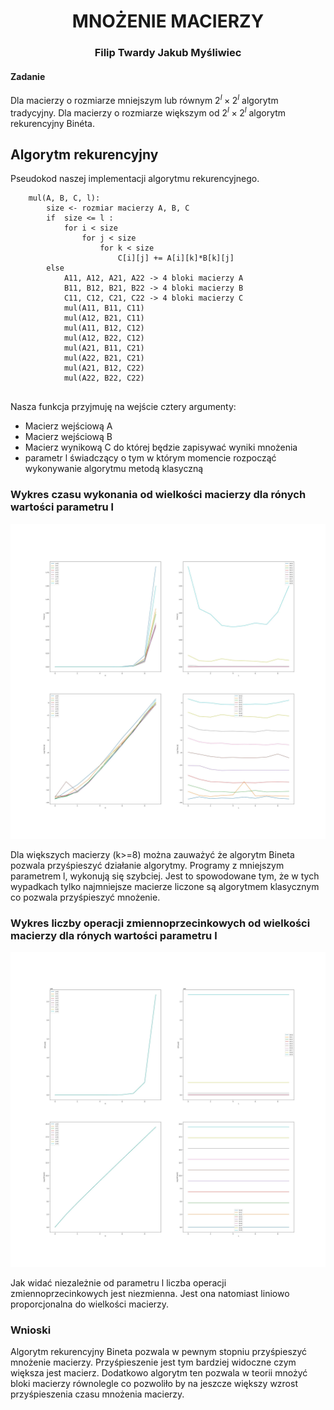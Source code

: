 <h1 align="center"> MNOŻENIE MACIERZY </h1>
 <h3 align="center">
 Filip Twardy 
 Jakub Myśliwiec
</h3>

#### Zadanie
Dla macierzy o rozmiarze mniejszym lub równym $2^l × 2^l$
algorytm tradycyjny. Dla macierzy o rozmiarze większym od
$2^l × 2^l$ algorytm rekurencyjny Binéta.

## Algorytm rekurencyjny

Pseudokod naszej implementacji algorytmu rekurencyjnego.

```
    mul(A, B, C, l):
        size <- rozmiar macierzy A, B, C
        if  size <= l :
            for i < size
                for j < size
                    for k < size
                        C[i][j] += A[i][k]*B[k][j]
        else 
            A11, A12, A21, A22 -> 4 bloki macierzy A
            B11, B12, B21, B22 -> 4 bloki macierzy B
            C11, C12, C21, C22 -> 4 bloki macierzy C
            mul(A11, B11, C11)
            mul(A12, B21, C11)
            mul(A11, B12, C12)
            mul(A12, B22, C12)
            mul(A21, B11, C21)
            mul(A22, B21, C21)
            mul(A21, B12, C22)
            mul(A22, B22, C22)      
        
```

Nasza funkcja przyjmuję na wejście cztery argumenty:
* Macierz wejściową A
* Macierz wejściową B
* Macierz wynikową C do której będzie zapisywać wyniki mnożenia
* parametr l świadczący o tym w którym momencie rozpocząć wykonywanie 
algorytmu metodą klasyczną


### Wykres czasu wykonania od wielkości macierzy dla rónych wartości parametru l

![image](time.jpg)

Dla większych macierzy (k>=8) można zauważyć że algorytm Bineta pozwala przyśpieszyć działanie algorytmy. Programy z mniejszym parametrem l, wykonują się szybciej. Jest to spowodowane tym, że w tych wypadkach tylko najmniejsze macierze liczone są algorytmem klasycznym co pozwala przyśpieszyć mnożenie.
### Wykres liczby operacji zmiennoprzecinkowych od wielkości macierzy dla rónych wartości parametru l

![image](op.jpg)

Jak widać niezależnie od parametru l liczba operacji zmiennoprzecinkowych jest niezmienna. Jest ona natomiast liniowo proporcjonalna do wielkości macierzy.

### Wnioski

Algorytm rekurencyjny Bineta pozwala w pewnym stopniu przyśpieszyć mnożenie macierzy. Przyśpieszenie jest tym bardziej widoczne czym większa jest macierz. Dodatkowo algorytm ten pozwala w teorii mnożyć bloki macierzy równolegle co pozwoliło by na jeszcze większy wzrost przyśpieszenia czasu mnożenia macierzy.